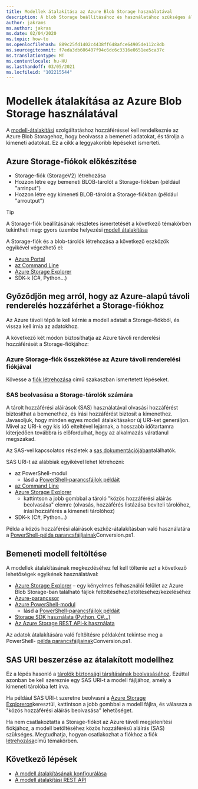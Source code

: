 ```yaml
---
title: Modellek átalakítása az Azure Blob Storage használatával
description: A blob Storage beállításához és használatához szükséges általános lépéseket ismerteti a modell átalakításához.
author: jakrams
ms.author: jakras
ms.date: 02/04/2020
ms.topic: how-to
ms.openlocfilehash: 889c25fd1402c4438ff648afce64905de112c8db
ms.sourcegitcommit: f7eda3db606407f94c6dc6c3316e0651ee5ca37c
ms.translationtype: MT
ms.contentlocale: hu-HU
ms.lasthandoff: 03/05/2021
ms.locfileid: "102215544"
---
```

# <a name="use-azure-blob-storage-for-model-conversion"></a>Modellek átalakítása az Azure Blob Storage használatával

A [modell-átalakítási](model-conversion.md) szolgáltatáshoz hozzáféréssel kell rendelkeznie az Azure Blob Storagehoz, hogy beolvassa a bemeneti adatokat, és tárolja a kimeneti adatokat. Ez a cikk a leggyakoribb lépéseket ismerteti.

## <a name="prepare-azure-storage-accounts"></a>Azure Storage-fiókok előkészítése

- Storage-fiók (StorageV2) létrehozása
- Hozzon létre egy bemeneti BLOB-tárolót a Storage-fiókban (például "arrinput")
- Hozzon létre egy kimeneti BLOB-tárolót a Storage-fiókban (például "arroutput")

> [!TIP]
> A Storage-fiók beállításának részletes ismertetését a következő témakörben tekintheti meg: gyors üzembe helyezési [modell átalakítása](../../quickstarts/convert-model.md)

A Storage-fiók és a blob-tárolók létrehozása a következő eszközök egyikével végezhető el:

- [Azure Portal](https://portal.azure.com)
- [az Command Line](/cli/azure/install-azure-cli)
- [Azure Storage Explorer](https://azure.microsoft.com/features/storage-explorer/)
- SDK-k (C#, Python...)

## <a name="ensure-azure-remote-rendering-can-access-your-storage-account"></a>Győződjön meg arról, hogy az Azure-alapú távoli renderelés hozzáférhet a Storage-fiókhoz

Az Azure távoli tépő le kell kérnie a modell adatait a Storage-fiókból, és vissza kell írnia az adatokhoz.

A következő két módon biztosíthatja az Azure távoli renderelési hozzáférését a Storage-fiókjához:

### <a name="connect-your-azure-storage-account-with-your-azure-remote-rendering-account"></a>Azure Storage-fiók összekötése az Azure távoli renderelési fiókjával

Kövesse a [fiók létrehozása](../create-an-account.md#link-storage-accounts) című szakaszban ismertetett lépéseket.

### <a name="retrieve-sas-for-the-storage-containers"></a>SAS beolvasása a Storage-tárolók számára

A tárolt hozzáférési aláírások (SAS) használatával olvasási hozzáférést biztosíthat a bemenethez, és írási hozzáférést biztosít a kimenethez. Javasoljuk, hogy minden egyes modell átalakításakor új URI-ket generáljon. Mivel az URI-k egy kis idő elteltével lejárnak, a hosszabb időtartamra kiterjedően továbbra is előfordulhat, hogy az alkalmazás váratlanul megszakad.

Az SAS-vel kapcsolatos részletek a [sas dokumentációjában](../../../storage/common/storage-sas-overview.md)találhatók.

SAS URI-t az alábbiak egyikével lehet létrehozni:

- az PowerShell-modul
  - lásd a [PowerShell-parancsfájlok példáit](../../samples/powershell-example-scripts.md)
- [az Command Line](/cli/azure/install-azure-cli)
- [Azure Storage Explorer](https://azure.microsoft.com/features/storage-explorer/)
  - kattintson a jobb gombbal a tároló "közös hozzáférési aláírás beolvasása" elemre (olvasás, hozzáférés listázása beviteli tárolóhoz, írási hozzáférés a kimeneti tárolóhoz)
- SDK-k (C#, Python...)

Példa a közös hozzáférési aláírások eszköz-átalakításban való használatára a [PowerShell-példa parancsfájljainak](../../samples/powershell-example-scripts.md#script-conversionps1)Conversion.ps1.

## <a name="upload-an-input-model"></a>Bemeneti modell feltöltése

A modellek átalakításának megkezdéséhez fel kell töltenie azt a következő lehetőségek egyikének használatával:

- [Azure Storage Explorer](https://azure.microsoft.com/features/storage-explorer/) – egy kényelmes felhasználói felület az Azure Blob Storage-ban található fájlok feltöltéséhez/letöltéséhez/kezeléséhez
- [Azure-parancssor](../../../storage/blobs/storage-quickstart-blobs-cli.md)
- [Azure PowerShell-modul](/powershell/azure/install-az-ps?view=azps-2.2.0)
  - lásd a [PowerShell-parancsfájlok példáit](../../samples/powershell-example-scripts.md)
- [Storage SDK használata (Python, C#...)](../../../storage/index.yml)
- [Az Azure Storage REST API-k használata](/rest/api/storageservices/blob-service-rest-api)

Az adatok átalakítására való feltöltésre példaként tekintse meg a PowerShell- [példa parancsfájljainak](../../samples/powershell-example-scripts.md#script-conversionps1)Conversion.ps1.

## <a name="get-a-sas-uri-for-the-converted-model"></a>SAS URI beszerzése az átalakított modellhez

Ez a lépés hasonló a [tárolók biztonsági társításának beolvasásához](#retrieve-sas-for-the-storage-containers). Ezúttal azonban be kell szereznie egy SAS URI-t a modell fájljához, amely a kimeneti tárolóba lett írva.

Ha például SAS URI-t szeretne beolvasni a [Azure Storage Exploreron](https://azure.microsoft.com/features/storage-explorer/)keresztül, kattintson a jobb gombbal a modell fájlra, és válassza a "közös hozzáférési aláírás beolvasása" lehetőséget.

Ha nem csatlakoztatta a Storage-fiókot az Azure távoli megjelenítési fiókjához, a modell betöltéséhez közös hozzáférésű aláírás (SAS) szükséges. Megtudhatja, hogyan csatlakozhat a fiókhoz a fiók [létrehozása](../create-an-account.md#link-storage-accounts)című témakörben.

## <a name="next-steps"></a>Következő lépések

- [A modell átalakításának konfigurálása](configure-model-conversion.md)
- [A modell átalakítási REST API](conversion-rest-api.md)
